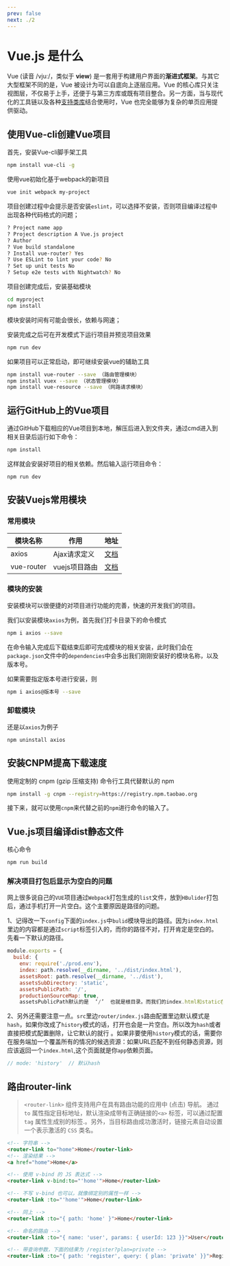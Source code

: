 ```yaml
---
prev: false
next: ./2
---
```

# Vue.js 是什么

Vue (读音 /vjuː/，类似于 **view**) 是一套用于构建用户界面的**渐进式框架**。与其它大型框架不同的是，Vue 被设计为可以自底向上逐层应用。Vue 的核心库只关注视图层，不仅易于上手，还便于与第三方库或既有项目整合。另一方面，当与现代化的工具链以及各种[支持类库](https://github.com/vuejs/awesome-vue#libraries--plugins)结合使用时，Vue 也完全能够为复杂的单页应用提供驱动。

## 使用Vue-cli创建Vue项目

首先，安装Vue-cli脚手架工具

```bash
npm install vue-cli -g
```
使用vue初始化基于webpack的新项目

```bash
vue init webpack my-project
```

项目创建过程中会提示是否安装`eslint`，可以选择不安装，否则项目编译过程中出现各种代码格式的问题；

```bash
? Project name app
? Project description A Vue.js project
? Author
? Vue build standalone
? Install vue-router? Yes
? Use ESLint to lint your code? No
? Set up unit tests No
? Setup e2e tests with Nightwatch? No
```
项目创建完成后，安装基础模块

```bash
cd myproject
npm install
```

模块安装时间有可能会很长，依赖与网速；

安装完成之后可在开发模式下运行项目并预览项目效果

```bash
npm run dev
```

如果项目可以正常启动，即可继续安装vue的辅助工具

```bash
npm install vue-router --save （路由管理模块）
npm install vuex --save （状态管理模块）
npm install vue-resource --save （网路请求模块）
```

## 运行GitHub上的Vue项目

通过GitHub下载相应的Vue项目到本地，解压后进入到文件夹，通过cmd进入到相关目录后运行如下命令：

```bash
npm install
```

这样就会安装好项目的相关依赖。然后输入运行项目命令：

```bash
npm run dev
```

## 安装Vuejs常用模块

### 常用模块

| 模块名称 | 作用 | 地址 |
| ------------- |------------- |:-------------:|
| axios | Ajax请求定义 | [文档](https://cn.vuejs.org/v2/cookbook/using-axios-to-consume-apis.html)|
| vue-router | vuejs项目路由 | [文档](https://router.vuejs.org/zh/)|

### 模块的安装

安装模块可以很便捷的对项目进行功能的完善，快速的开发我们的项目。

我们以安装模块`axios`为例，首先我们打卡目录下的命令模式

```bash
npm i axios --save
```

在命令输入完成后下载结束后即可完成模块的相关安装，此时我们会在`package.json`文件中的`dependencies`中会多出我们刚刚安装好的模块名称，以及版本号。

如果需要指定版本号进行安装，则

```bash
npm i axios@版本号 --save
```

### 卸载模块

还是以`axios`为例子
```bash
npm uninstall axios
```

## 安装CNPM提高下载速度

使用定制的 cnpm (gzip 压缩支持) 命令行工具代替默认的 npm

```bash
npm install -g cnpm --registry=https://registry.npm.taobao.org
```

接下来，就可以使用`cnpm`来代替之前的`npm`进行命令的输入了。

## Vue.js项目编译dist静态文件

核心命令

```bash
npm run build
```

### 解决项目打包后显示为空白的问题

网上很多说自己的`VUE`项目通过`Webpack`打包生成的`list`文件，放到`HBulider`打包后，通过手机打开一片空白。这个主要原因是路径的问题。

1、记得改一下`config`下面的`index.js`中`bulid`模块导出的路径。因为`index.html`里边的内容都是通过`script`标签引入的，而你的路径不对，打开肯定是空白的。先看一下默认的路径。

```js
module.exports = {
  build: {
    env: require('./prod.env'),
    index: path.resolve(__dirname, '../dist/index.html'),
    assetsRoot: path.resolve(__dirname, '../dist'),
    assetsSubDirectory: 'static',
    assetsPublicPath: '/',
    productionSourceMap: true,
	assetsPublicPath默认的是  ‘/’  也就是根目录。而我们的index.html和static在同一级目录下面。  所以要改为  "./ "
```

2、另外还需要注意一点。`src`里边`router/index.js`路由配置里边默认模式是`hash`，如果你改成了`history`模式的话，打开也会是一片空白。所以改为`hash`或者直接把模式配置删除，让它默认的就行 。如果非要使用`history`模式的话，需要你在服务端加一个覆盖所有的情况的候选资源：如果URL匹配不到任何静态资源，则应该返回一个`index.html`,这个页面就是你`app`依赖页面。

```js
// mode: 'history'  // 默认hash
```

## 路由router-link

> `<router-link>` 组件支持用户在具有路由功能的应用中 (点击) 导航。 通过 `to` 属性指定目标地址，默认渲染成带有正确链接的`<a>` 标签，可以通过配置 `tag` 属性生成别的标签.。另外，当目标路由成功激活时，链接元素自动设置一个表示激活的 `CSS` 类名。

```html
<!-- 字符串 -->
<router-link to="home">Home</router-link>
<!-- 渲染结果 -->
<a href="home">Home</a>

<!-- 使用 v-bind 的 JS 表达式 -->
<router-link v-bind:to="'home'">Home</router-link>

<!-- 不写 v-bind 也可以，就像绑定别的属性一样 -->
<router-link :to="'home'">Home</router-link>

<!-- 同上 -->
<router-link :to="{ path: 'home' }">Home</router-link>

<!-- 命名的路由 -->
<router-link :to="{ name: 'user', params: { userId: 123 }}">User</router-link>

<!-- 带查询参数，下面的结果为 /register?plan=private -->
<router-link :to="{ path: 'register', query: { plan: 'private' }}">Register</router-link>

```